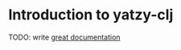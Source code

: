 # Introduction to yatzy-clj

TODO: write [great documentation](http://jacobian.org/writing/what-to-write/)

